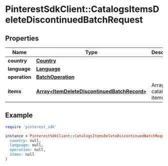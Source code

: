 # PinterestSdkClient::CatalogsItemsDeleteDiscontinuedBatchRequest

## Properties

| Name | Type | Description | Notes |
| ---- | ---- | ----------- | ----- |
| **country** | [**Country**](Country.md) |  |  |
| **language** | [**Language**](Language.md) |  |  |
| **operation** | [**BatchOperation**](BatchOperation.md) |  |  |
| **items** | [**Array&lt;ItemDeleteDiscontinuedBatchRecord&gt;**](ItemDeleteDiscontinuedBatchRecord.md) | Array with catalogs items |  |

## Example

```ruby
require 'pinterest_sdk'

instance = PinterestSdkClient::CatalogsItemsDeleteDiscontinuedBatchRequest.new(
  country: null,
  language: null,
  operation: null,
  items: null
)
```


